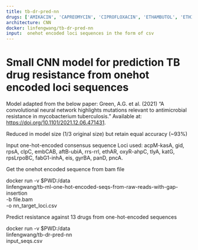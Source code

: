 ```yaml
---
title: tb-dr-pred-nn
drugs: ['AMIKACIN', 'CAPREOMYCIN', 'CIPROFLOXACIN', 'ETHAMBUTOL', 'ETHIONAMIDE', 'ISONIAZID', 'KANAMYCIN', 'LEVOFLOXACIN', 'MOXIFLOXACIN', 'OFLOXACIN', 'PYRAZINAMIDE', 'RIFAMPICIN', 'STREPTOMYCIN']
architecture: CNN
docker: linfengwang/tb-dr-pred-nn
input:  onehot encoded loci sequences in the form of csv
---
```



# Small CNN model for prediction TB drug resistance from onehot encoded loci sequences


Model adapted from the below paper: Green, A.G. et al. (2021) “A convolutional neural network highlights mutations relevant to antimicrobial resistance in mycobacterium tuberculosis.” Available at: https://doi.org/10.1101/2021.12.06.471431.

Reduced in model size (1/3 original size) but retain equal accuracy (~93%)

Input one-hot-encoded consensus sequence Loci used: acpM-kasA, gid, rpsA, clpC, embCAB, aftB-ubiA, rrs-rrl, ethAR, oxyR-ahpC, tlyA, katG, rpsLrpoBC, fabG1-inhA, eis, gyrBA, panD, pncA.

Get the onehot encoded sequence from bam file

docker run -v $PWD:/data \
    linfengwang/tb-ml-one-hot-encoded-seqs-from-raw-reads-with-gap-insertion \
    -b file.bam \
    -o nn_target_loci.csv
    
Predict resistance against 13 drugs from one-hot-encoded sequences 

docker run -v $PWD:/data \
    linfengwang/tb-dr-pred-nn \
    input_seqs.csv
